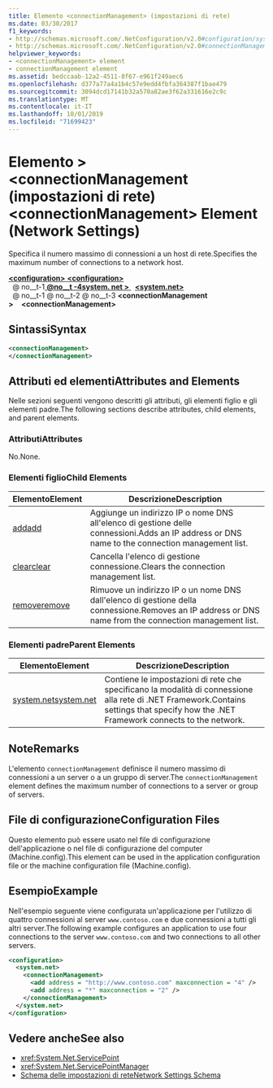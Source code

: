 ```yaml
---
title: Elemento <connectionManagement> (impostazioni di rete)
ms.date: 03/30/2017
f1_keywords:
- http://schemas.microsoft.com/.NetConfiguration/v2.0#configuration/system.net/connectionManagement
- http://schemas.microsoft.com/.NetConfiguration/v2.0#connectionManagement
helpviewer_keywords:
- <connectionManagement> element
- connectionManagement element
ms.assetid: bedccaab-12a2-4511-8f67-e961f249aec6
ms.openlocfilehash: d377a77a4a1b4c57e9edd4fbfa364387f1bae479
ms.sourcegitcommit: 3094dcd17141b32a570a82ae3f62a331616e2c9c
ms.translationtype: MT
ms.contentlocale: it-IT
ms.lasthandoff: 10/01/2019
ms.locfileid: "71699423"
---
```

# <a name="connectionmanagement-element-network-settings"></a><span data-ttu-id="75cfd-102">Elemento > \<connectionManagement (impostazioni di rete)</span><span class="sxs-lookup"><span data-stu-id="75cfd-102">\<connectionManagement> Element (Network Settings)</span></span>
<span data-ttu-id="75cfd-103">Specifica il numero massimo di connessioni a un host di rete.</span><span class="sxs-lookup"><span data-stu-id="75cfd-103">Specifies the maximum number of connections to a network host.</span></span>  
  
[<span data-ttu-id="75cfd-104"> **\<configuration>** </span><span class="sxs-lookup"><span data-stu-id="75cfd-104">**\<configuration>**</span></span>](../configuration-element.md)  
<span data-ttu-id="75cfd-105">&nbsp; @ no__t-1[ **@no__t -4system. net >** ](system-net-element-network-settings.md)</span><span class="sxs-lookup"><span data-stu-id="75cfd-105">&nbsp;&nbsp;[**\<system.net>**](system-net-element-network-settings.md)</span></span>  
<span data-ttu-id="75cfd-106">&nbsp; @ no__t-1 @ no__t-2 @ no__t-3 **\<connectionManagement >**</span><span class="sxs-lookup"><span data-stu-id="75cfd-106">&nbsp;&nbsp;&nbsp;&nbsp;**\<connectionManagement>**</span></span>  
  
## <a name="syntax"></a><span data-ttu-id="75cfd-107">Sintassi</span><span class="sxs-lookup"><span data-stu-id="75cfd-107">Syntax</span></span>  
  
```xml  
<connectionManagement>   
</connectionManagement>  
```  
  
## <a name="attributes-and-elements"></a><span data-ttu-id="75cfd-108">Attributi ed elementi</span><span class="sxs-lookup"><span data-stu-id="75cfd-108">Attributes and Elements</span></span>  
 <span data-ttu-id="75cfd-109">Nelle sezioni seguenti vengono descritti gli attributi, gli elementi figlio e gli elementi padre.</span><span class="sxs-lookup"><span data-stu-id="75cfd-109">The following sections describe attributes, child elements, and parent elements.</span></span>  
  
### <a name="attributes"></a><span data-ttu-id="75cfd-110">Attributi</span><span class="sxs-lookup"><span data-stu-id="75cfd-110">Attributes</span></span>  
 <span data-ttu-id="75cfd-111">No.</span><span class="sxs-lookup"><span data-stu-id="75cfd-111">None.</span></span>  
  
### <a name="child-elements"></a><span data-ttu-id="75cfd-112">Elementi figlio</span><span class="sxs-lookup"><span data-stu-id="75cfd-112">Child Elements</span></span>  
  
|<span data-ttu-id="75cfd-113">**Elemento**</span><span class="sxs-lookup"><span data-stu-id="75cfd-113">**Element**</span></span>|<span data-ttu-id="75cfd-114">**Descrizione**</span><span class="sxs-lookup"><span data-stu-id="75cfd-114">**Description**</span></span>|  
|-----------------|---------------------|  
|[<span data-ttu-id="75cfd-115">add</span><span class="sxs-lookup"><span data-stu-id="75cfd-115">add</span></span>](add-element-for-connectionmanagement-network-settings.md)|<span data-ttu-id="75cfd-116">Aggiunge un indirizzo IP o nome DNS all'elenco di gestione delle connessioni.</span><span class="sxs-lookup"><span data-stu-id="75cfd-116">Adds an IP address or DNS name to the connection management list.</span></span>|  
|[<span data-ttu-id="75cfd-117">clear</span><span class="sxs-lookup"><span data-stu-id="75cfd-117">clear</span></span>](clear-element-for-connectionmanagement-network-settings.md)|<span data-ttu-id="75cfd-118">Cancella l'elenco di gestione connessione.</span><span class="sxs-lookup"><span data-stu-id="75cfd-118">Clears the connection management list.</span></span>|  
|[<span data-ttu-id="75cfd-119">remove</span><span class="sxs-lookup"><span data-stu-id="75cfd-119">remove</span></span>](remove-element-for-connectionmanagement-network-settings.md)|<span data-ttu-id="75cfd-120">Rimuove un indirizzo IP o un nome DNS dall'elenco di gestione della connessione.</span><span class="sxs-lookup"><span data-stu-id="75cfd-120">Removes an IP address or DNS name from the connection management list.</span></span>|  
  
### <a name="parent-elements"></a><span data-ttu-id="75cfd-121">Elementi padre</span><span class="sxs-lookup"><span data-stu-id="75cfd-121">Parent Elements</span></span>  
  
|<span data-ttu-id="75cfd-122">**Elemento**</span><span class="sxs-lookup"><span data-stu-id="75cfd-122">**Element**</span></span>|<span data-ttu-id="75cfd-123">**Descrizione**</span><span class="sxs-lookup"><span data-stu-id="75cfd-123">**Description**</span></span>|  
|-----------------|---------------------|  
|[<span data-ttu-id="75cfd-124">system.net</span><span class="sxs-lookup"><span data-stu-id="75cfd-124">system.net</span></span>](system-net-element-network-settings.md)|<span data-ttu-id="75cfd-125">Contiene le impostazioni di rete che specificano la modalità di connessione alla rete di .NET Framework.</span><span class="sxs-lookup"><span data-stu-id="75cfd-125">Contains settings that specify how the .NET Framework connects to the network.</span></span>|  
  
## <a name="remarks"></a><span data-ttu-id="75cfd-126">Note</span><span class="sxs-lookup"><span data-stu-id="75cfd-126">Remarks</span></span>  
 <span data-ttu-id="75cfd-127">L'elemento `connectionManagement` definisce il numero massimo di connessioni a un server o a un gruppo di server.</span><span class="sxs-lookup"><span data-stu-id="75cfd-127">The `connectionManagement` element defines the maximum number of connections to a server or group of servers.</span></span>  
  
## <a name="configuration-files"></a><span data-ttu-id="75cfd-128">File di configurazione</span><span class="sxs-lookup"><span data-stu-id="75cfd-128">Configuration Files</span></span>  
 <span data-ttu-id="75cfd-129">Questo elemento può essere usato nel file di configurazione dell'applicazione o nel file di configurazione del computer (Machine.config).</span><span class="sxs-lookup"><span data-stu-id="75cfd-129">This element can be used in the application configuration file or the machine configuration file (Machine.config).</span></span>  
  
## <a name="example"></a><span data-ttu-id="75cfd-130">Esempio</span><span class="sxs-lookup"><span data-stu-id="75cfd-130">Example</span></span>  
 <span data-ttu-id="75cfd-131">Nell'esempio seguente viene configurata un'applicazione per l'utilizzo di quattro connessioni al server `www.contoso.com` e due connessioni a tutti gli altri server.</span><span class="sxs-lookup"><span data-stu-id="75cfd-131">The following example configures an application to use four connections to the server `www.contoso.com` and two connections to all other servers.</span></span>  
  
```xml  
<configuration>  
  <system.net>  
    <connectionManagement>  
      <add address = "http://www.contoso.com" maxconnection = "4" />  
      <add address = "*" maxconnection = "2" />  
    </connectionManagement>  
  </system.net>  
</configuration>  
```  
  
## <a name="see-also"></a><span data-ttu-id="75cfd-132">Vedere anche</span><span class="sxs-lookup"><span data-stu-id="75cfd-132">See also</span></span>

- <xref:System.Net.ServicePoint>
- <xref:System.Net.ServicePointManager>
- [<span data-ttu-id="75cfd-133">Schema delle impostazioni di rete</span><span class="sxs-lookup"><span data-stu-id="75cfd-133">Network Settings Schema</span></span>](index.md)
